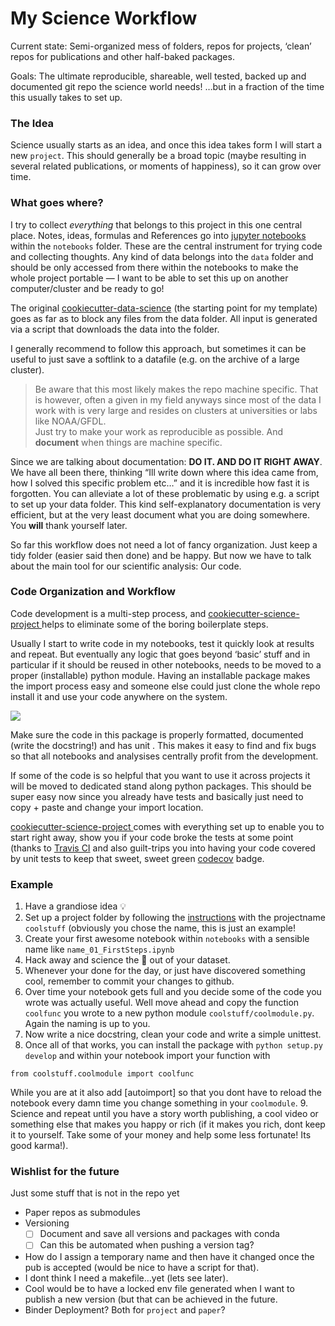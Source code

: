 # My Science Workflow
Current state: Semi-organized mess of folders, repos for projects, ‘clean’ repos for publications and other half-baked packages.

Goals: The ultimate reproducible, shareable, well tested, backed up and documented git repo the science world needs! 
…but in a fraction of the time this usually takes to set up.

### The Idea
Science usually starts as an idea, and once this idea takes form I will start a new `project`. This should generally be a broad topic (maybe resulting in several related publications, or moments of happiness), so it can grow over time.

### What goes where?
I try to collect *everything* that belongs to this project in this one central place.
Notes, ideas, formulas and References go into [jupyter notebooks](https://jupyter.org/) within the `notebooks`  folder. These are the central instrument for trying code and collecting thoughts.
Any kind of data belongs into the `data` folder and should be only accessed from there within the notebooks to make the whole project portable — I want to be able to set this up on another computer/cluster and be ready to go!

The original [cookiecutter-data-science](https://github.com/drivendata/cookiecutter-data-science) (the starting point for my template) goes as far as to block any files from the data folder. All input is generated via a script that downloads the data into the folder. 

I generally recommend to follow this approach, but sometimes it can be useful to just save a softlink to a datafile (e.g. on the archive of a large cluster). 
> Be aware that this most likely makes the repo machine specific. That is however,  often a given in my field anyways since most of the data I work with is very large and resides on clusters at universities or labs like NOAA/GFDL.   
> Just try to make your work as reproducible as possible. And **document** when things are machine specific.  

Since we are talking about documentation: **DO IT. AND DO IT RIGHT AWAY**. We have all been there, thinking “Ill write down where this idea came from, how I solved this specific problem etc…” and it is incredible how fast it is forgotten.
You can alleviate a lot of these problematic by using e.g. a script to set up your data folder. This kind self-explanatory documentation is very efficient, but at the very least document what you are doing somewhere. You **will** thank yourself later.

So far this workflow does not need a lot of fancy organization. Just keep a tidy folder (easier said then done) and be happy. But now we have to talk about the main tool for our scientific analysis: Our code.

### Code Organization and Workflow
Code development is a multi-step process, and [cookiecutter-science-project ](https://github.com/jbusecke/cookiecutter-science-project) helps to eliminate some of the boring boilerplate steps.

Usually I start to write code in my notebooks, test it quickly look at results and repeat.
But eventually any logic that goes beyond ‘basic’ stuff and in particular if it should be reused in other notebooks, needs to be moved to a proper (installable) python module. Having an installable package makes the import process easy and someone else could just clone the whole repo install it and use your code anywhere on the system.

![](https://media.giphy.com/media/fDzM81OYrNjJC/giphy.gif)


Make sure the code in this package is properly formatted, documented (write the docstring!) and has unit .
This makes it easy to find and fix bugs so that all notebooks and analysises centrally profit from the development. 

If some of the code is so helpful that you want to use it across projects it will be moved to dedicated stand along python packages. This should be super easy now since you already have tests and basically just need to copy + paste and change your import location.

[cookiecutter-science-project ](https://github.com/jbusecke/cookiecutter-science-project) comes with everything set up to enable you to start right away, show you if your code broke the tests at some point (thanks to [Travis CI](https://travis-ci.org/) and also guilt-trips you into having your code covered by unit tests to keep that sweet, sweet green [codecov](https://codecov.io/) badge.

### Example
1. Have a grandiose idea 💡
2. Set up a project folder by following the [instructions](https://github.com/jbusecke/cookiecutter-science-project/blob/master/README.md) with the projectname `coolstuff` (obviously you chose the name, this is just an example!
3. Create your first awesome notebook within `notebooks` with a sensible name like `name_01_FirstSteps.ipynb`
4. Hack away and science the 💩 out of your dataset.
5. Whenever your done for the day, or just have discovered something cool, remember to commit your changes to github.
6. Over time your notebook gets full and you decide some of the code you wrote was actually useful. Well move ahead and copy the function `coolfunc` you wrote to a new python module `coolstuff/coolmodule.py`. Again the naming is up to you.
7. Now write a nice docstring, clean your code and write a simple unittest.
8. Once all of that works, you can install the package with `python setup.py develop` and within your notebook import your function with 
```
from coolstuff.coolmodule import coolfunc
```
While you are at it also add [autoimport] so that you dont have to reload the notebook every damn time you change something in your `coolmodule`.
9. Science and repeat until you have a story worth publishing, a cool video or something else that makes you happy or rich (if it makes you rich, dont keep it to yourself. Take some of your money and help some less fortunate! Its good karma!).



### Wishlist for the future
Just some stuff that is not in the repo yet
- Paper repos as submodules
- Versioning
	- [ ] Document and save all versions and packages with conda
	- [ ] Can this be automated when pushing a version tag?  
- How do I assign a temporary name and then have it changed once the pub is accepted (would be nice to have a script for that).
- I dont think I need a makefile…yet (lets see later).
- Cool would be to have a locked env file generated when I want to publish a new version (but that can be achieved in the future.
- 	Binder Deployment? Both for `project` and `paper`?

